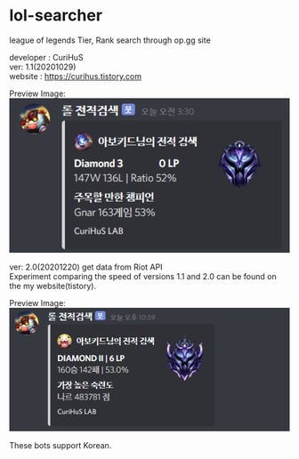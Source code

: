 # lol-searcher
league of legends Tier, Rank search through op.gg site

developer : CuriHuS  
ver: 1.1(20201029)  
website : https://curihus.tistory.com  

Preview Image:  
<img src="/image/1.PNG" alt ="Data" style="width: 700px;"/>  


ver: 2.0(20201220)
get data from Riot API  
Experiment comparing the speed of versions 1.1 and 2.0 can be found on the my website(tistory).   

Preview Image:
<img src="/image/2.PNG" alt="Data" style="width: 700px;"/>

These bots support Korean.
